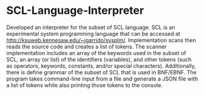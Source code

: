 # SCL-Language-Interpreter
Developed an interpreter for the subset of SCL language. SCL is an experimental system programming language that can be accessed at http://ksuweb.kennesaw.edu/~jgarrido/sysplm/. Implementation scans then reads the source code and creates a list of tokens. The scanner implementation includes an array of the keywords used in the subset of SCL, an array (or list) of the identifiers (variables), and other tokens (such as operators, keywords, constants, and/or special characters). Additionally, there is define grammar of the subset of SCL that is used in BNF/EBNF.
The program takes command-line input from a file and generate a JSON file with a list of tokens while also printing those tokens to the console.

